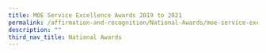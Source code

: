 ```yaml
---
title: MOE Service Excellence Awards 2019 to 2021
permalink: /affirmation-and-recognition/National-Awards/moe-service-excellence-awards-2019-to-2021
description: ""
third_nav_title: National Awards
---
```

